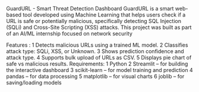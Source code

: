 GuardURL - Smart Threat Detection Dashboard
GuardURL is a smart web-based tool developed using Machine Learning that helps users check if a URL is safe or potentially malicious, specifically detecting SQL Injection (SQLi) 
and Cross-Site Scripting (XSS) attacks.
This project was built as part of an AI/ML internship focused on network security

 Features :
   1 Detects malicious URLs using a trained ML model.
   2 Classifies attack type: SQLi, XSS, or Unknown.
   3 Shows prediction confidence and attack type.
   4 Supports bulk upload of URLs as CSV.
   5 Displays pie chart of safe vs malicious results.
 Requirements:
   1 Python
   2 Streamlit – for building the interactive dashboard
   3 scikit-learn – for model training and prediction
   4 pandas – for data processing
   5 matplotlib – for visual charts
   6 joblib – for saving/loading models
